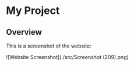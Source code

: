 # My Project

## Overview

This is a screenshot of the website:

![Website Screenshot](./src/Screenshot (209).png)
